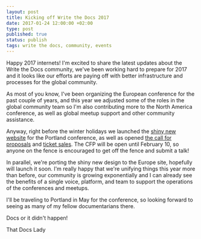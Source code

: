 ```yaml
---
layout: post
title: Kicking off Write the Docs 2017
date: 2017-01-24 12:00:00 +02:00
type: post
published: true
status: publish
tags: write the docs, community, events
---
```


Happy 2017 internets! I'm excited to share the latest updates about the Write the Docs community, we've
been working hard to prepare for 2017 and it looks like our efforts are paying off with better infrastructure
and processes for the global community.

As most of you know, I've been organizing the European conference for the past couple of years,
and this year we adjusted some of the roles in the global community team so I'm also contributing
more to the North America conference, as well as global meetup support and other community assistance.

Anyway, right before the winter holidays we launched the [shiny new website](http://www.writethedocs.org/conf/na/2017/)
for the Portland conference, as well as opened [the call for proposals](http://www.writethedocs.org/conf/na/2017/cfp/)
and [ticket sales](http://www.writethedocs.org/conf/na/2017/tickets/). The CFP will be
open until February 10, so anyone on the fence is encouraged to get off the fence and submit a talk!

In parallel, we're porting the shiny new design to the Europe site, hopefully will launch it soon. I'm
really happy that we're unifying things this year more than before, our community is growing exponentially
and I can already see the benefits of a single voice, platform, and team to support the operations of the
conferences and meetups.

I'll be traveling to Portland in May for the conference, so looking forward to seeing as many of my
fellow documentarians there.

Docs or it didn't happen!

That Docs Lady
